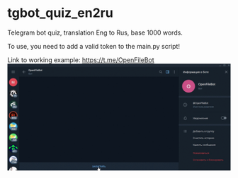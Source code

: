 # tgbot_quiz_en2ru
Telegram bot quiz, translation Eng to Rus, base 1000 words.


To use, you need to add a valid token to the main.py script!

Link to working example: https://t.me/OpenFileBot
![alt text](https://github.com/iforvard/tgbot_quiz_en2ru/blob/master/TG_bot.gif)
